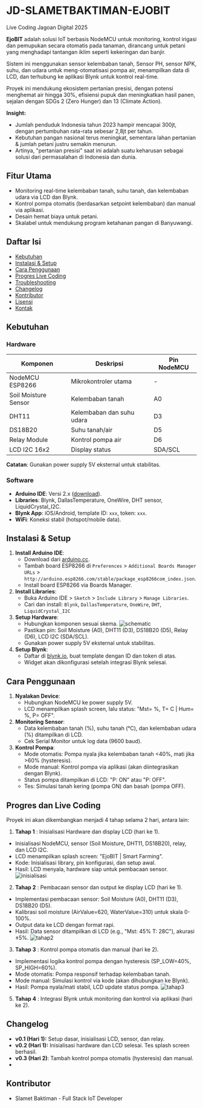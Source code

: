 # JD-SLAMETBAKTIMAN-EJOBIT
Live Coding Jagoan Digital 2025


**EjoBIT** adalah solusi IoT berbasis NodeMCU untuk monitoring, kontrol irigasi dan pemupukan secara otomatis pada tanaman, dirancang untuk petani yang menghadapi tantangan iklim seperti kekeringan dan banjir. 

Sistem ini menggunakan sensor kelembaban tanah, Sensor PH, sensor NPK, suhu, dan udara untuk meng-otomatisasi pompa air, menampilkan data di LCD, dan terhubung ke aplikasi Blynk untuk kontrol real-time. 

Proyek ini mendukung ekosistem pertanian presisi, dengan potensi menghemat air hingga 30%, efisiensi pupuk dan meningkatkan hasil panen, sejalan dengan SDGs 2 (Zero Hunger) dan 13 (Climate Action).

**Insight:**
- Jumlah penduduk Indonesia tahun 2023 hampir mencapai 300jt, dengan pertumbuhan rata-rata sebesar 2,8jt per tahun.
- Kebutuhan pangan nasional terus meningkat, sementara lahan pertanian & jumlah petani justru semakin menurun.
- Artinya, "pertanian presisi" saat ini adalah suatu keharusan sebagai solusi dari permasalahan di Indonesia dan dunia.

## Fitur Utama 
- Monitoring real-time kelembaban tanah, suhu tanah, dan kelembaban udara via LCD dan Blynk.
- Kontrol pompa otomatis (berdasarkan setpoint kelembaban) dan manual via aplikasi.
- Desain hemat biaya untuk petani.
- Skalabel untuk mendukung program ketahanan pangan di Banyuwangi.

## Daftar Isi
- [Kebutuhan](#kebutuhan)
- [Instalasi & Setup](#instalasi--setup)
- [Cara Penggunaan](#cara-penggunaan)
- [Progres Live Coding](#progres-live-coding)
- [Troubleshooting](#troubleshooting)
- [Changelog](#changelog)
- [Kontributor](#kontributor)
- [Lisensi](#lisensi)
- [Kontak](#kontak)

## Kebutuhan

### Hardware
| Komponen             | Deskripsi                    | Pin NodeMCU |
|----------------------|------------------------------|-------------|
| NodeMCU ESP8266      | Mikrokontroler utama         | -           |
| Soil Moisture Sensor | Kelembaban tanah             | A0          |
| DHT11                | Kelembaban dan suhu udara    | D3          |
| DS18B20              | Suhu tanah/air               | D5          |
| Relay Module         | Kontrol pompa air            | D6          |
| LCD I2C 16x2         | Display status               | SDA/SCL     |

**Catatan**: Gunakan power supply 5V eksternal untuk stabilitas.

### Software
- **Arduino IDE**: Versi 2.x ([download](<https://www.arduino.cc/en/software>)).
- **Libraries**: Blynk, DallasTemperature, OneWire, DHT sensor, LiquidCrystal_I2C.
- **Blynk App**: iOS/Android, template ID: `xxx`, token: `xxx`.
- **WiFi**: Koneksi stabil (hotspot/mobile data).

## Instalasi & Setup
1. **Install Arduino IDE**:
   - Download dari [arduino.cc](<https://www.arduino.cc/en/software>).
   - Tambah board ESP8266 di `Preferences` > `Additional Boards Manager URLs` > `http://arduino.esp8266.com/stable/package_esp8266com_index.json`.
   - Install board ESP8266 via Boards Manager.
2. **Install Libraries**:
   - Buka Arduino IDE > `Sketch` > `Include Library` > `Manage Libraries`.
   - Cari dan install: `Blynk`, `DallasTemperature`, `OneWire`, `DHT`, `LiquidCrystal_I2C`
3. **Setup Hardware**:
   - Hubungkan komponen sesuai skema.
     ![schematic](assets/schematic.png)
   - Pastikan pin: Soil Moisture (A0), DHT11 (D3), DS18B20 (D5), Relay (D6), LCD I2C (SDA/SCL).
   - Gunakan power supply 5V eksternal untuk stabilitas.
4. **Setup Blynk**:
   - Daftar di [blynk.io](<https://blynk.io>), buat template dengan ID dan token di atas.
   - Widget akan dikonfigurasi setelah integrasi Blynk selesai.

## Cara Penggunaan
1. **Nyalakan Device**:
   - Hubungkan NodeMCU ke power supply 5V.
   - LCD menampilkan splash screen, lalu status: "Mst= %, T= C | Hum= %, P= OFF".
2. **Monitoring Sensor**:
   - Data kelembaban tanah (%), suhu tanah (°C), dan kelembaban udara (%) ditampilkan di LCD.
   - Cek Serial Monitor untuk log data (9600 baud).
3. **Kontrol Pompa**:
   - Mode otomatis: Pompa nyala jika kelembaban tanah <40%, mati jika >60% (hysteresis).
   - Mode manual: Kontrol pompa via aplikasi (akan diintegrasikan dengan Blynk).
   - Status pompa ditampilkan di LCD: "P: ON" atau "P: OFF".
   - Tes: Simulasi tanah kering (pompa ON) dan basah (pompa OFF).
     
## Progres dan Live Coding
Proyek ini akan dikembangkan menjadi 4 tahap selama 2 hari, antara lain:
1. **Tahap 1** : Inisialisasi Hardware dan display LCD (hari ke 1).
- Inisialisasi NodeMCU, sensor (Soil Moisture, DHT11, DS18B20), relay, dan LCD I2C.
- LCD menampilkan splash screen: "EjoBIT | Smart Farming".
- Kode: Inisialisasi library, pin konfigurasi, dan setup awal.
- Hasil: LCD menyala, hardware siap untuk pembacaan sensor.
     ![inisialisasi](assets/inisialisasi.jpg)
  
2. **Tahap 2** : Pembacaan sensor dan output ke display LCD (hari ke 1).
- Implementasi pembacaan sensor: Soil Moisture (A0), DHT11 (D3), DS18B20 (D5).
- Kalibrasi soil moisture (AirValue=620, WaterValue=310) untuk skala 0-100%.
- Output data ke LCD dengan format rapi.
- Hasil: Data sensor ditampilkan di LCD (e.g., "Mst: 45% T: 28C"), akurasi ±5%.
     ![tahap2](assets/tahap2.jpg)
  
3. **Tahap 3** : Kontrol pompa otomatis dan manual (hari ke 2).
- Implementasi logika kontrol pompa dengan hysteresis (SP_LOW=40%, SP_HIGH=60%).
- Mode otomatis: Pompa responsif terhadap kelembaban tanah.
- Mode manual: Simulasi kontrol via kode (akan dihubungkan ke Blynk).
- Hasil: Pompa nyala/mati stabil, LCD update status pompa.
     ![tahap3](assets/tahap3.png)
  
5. **Tahap 4** : Integrasi Blynk untuk monitoring dan kontrol via aplikasi (hari ke 2).

## Changelog
- **v0.1 (Hari 1):** Setup dasar, inisialisasi LCD, sensor, dan relay.
- **v0.2 (Hari 1):** Inisialisasi hardware dan LCD selesai. Tes splash screen berhasil.
- **v0.3 (Hari 2)**: Tambah kontrol pompa otomatis (hysteresis) dan manual.
- 

## Kontributor
- Slamet Baktiman - Full Stack IoT Developer
